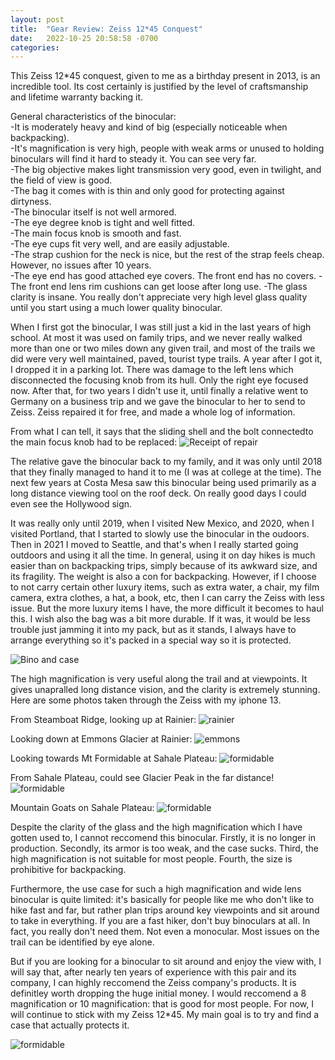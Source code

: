 ```yaml
---
layout: post
title:  "Gear Review: Zeiss 12*45 Conquest"
date:   2022-10-25 20:58:58 -0700
categories: 
---
```


This Zeiss 12*45 conquest, given to me as a birthday present in 2013, is an incredible tool. Its cost certainly is justified by the level of craftsmanship and lifetime warranty backing it. 

General characteristics of the binocular:  
-It is moderately heavy and kind of big (especially noticeable when backpacking).  
-It's magnification is very high, people with weak arms or unused to holding binoculars will find it hard to steady it. You can see very far.  
-The big objective makes light transmission very good, even in twilight, and the field of view is good.  
-The bag it comes with is thin and only good for protecting against dirtyness.  
-The binocular itself is not well armored.  
-The eye degree knob is tight and well fitted.  
-The main focus knob is smooth and fast.  
-The eye cups fit very well, and are easily adjustable.  
-The strap cushion for the neck is nice, but the rest of the strap feels cheap. However, no issues after 10 years.  
-The eye end has good attached eye covers. The front end has no covers. 
-The front end lens rim cushions can get loose after long use. 
-The glass clarity is insane. You really don't appreciate very high level glass quality until you start using a much lower quality binocular.

When I first got the binocular, I was still just a kid in the last years of high school. At most it was used on family trips, and we never really walked more than one or two miles down any given trail, and most of the trails we did were very well maintained, paved, tourist type trails. A year after I got it, I dropped it in a parking lot. There was damage to the left lens which disconnected the focusing knob from its hull. Only the right eye focused now. After that, for two years I didn't use it, until finally a relative went to Germany on a business trip and we gave the binocular to her to send to Zeiss. Zeiss repaired it for free, and made a whole log of information. 

From what I can tell, it says that the sliding shell and the bolt connectedto the main focus knob had to be replaced:
![Receipt of repair](/assets/zeiss2.jpeg)

The relative gave the binocular back to my family, and it was only until 2018 that they finally managed to hand it to me (I was at college at the time). The next few years at Costa Mesa saw this binocular being used primarily as a long distance viewing tool on the roof deck. On really good days I could even see the Hollywood sign. 

It was really only until 2019, when I visited New Mexico, and 2020, when I visited Portland, that I started to slowly use the binocular in the oudoors. Then in 2021 I moved to Seattle, and that's when I really started going outdoors and using it all the time. In general, using it on day hikes is much easier than on backpacking trips, simply because of its awkward size, and its fragility. The weight is also a con for backpacking. However, if I choose to not carry certain other luxury items, such as extra water, a chair, my film camera, extra clothes, a hat, a book, etc, then I can carry the Zeiss with less issue. But the more luxury items I have, the more difficult it becomes to haul this. I wish also the bag was a bit more durable. If it was, it would be less trouble just jamming it into my pack, but as it stands, I always have to arrange everything so it's packed in a special way so it is protected. 

![Bino and case](/assets/zeiss3.jpeg)

The high magnification is very useful along the trail and at viewpoints. It gives unapralled long distance vision, and the clarity is extremely stunning. Here are some photos taken through the Zeiss with my iphone 13. 

From Steamboat Ridge, looking up at Rainier:
![rainier](/assets/zeiss4.jpeg)

Looking down at Emmons Glacier at Rainier:
![emmons](/assets/zeiss5.jpeg)

Looking towards Mt Formidable at Sahale Plateau: 
![formidable](/assets/zeis6.jpeg)

From Sahale Plateau, could see Glacier Peak in the far distance!
![formidable](/assets/zeis7.jpeg)

Mountain Goats on Sahale Plateau:
![formidable](/assets/zeis8.jpeg)

Despite the clarity of the glass and the high magnification which I have gotten used to, I cannot reccomend this binocular. Firstly, it is no longer in production. Secondly, its armor is too weak, and the case sucks. Third, the high magnification is not suitable for most people. Fourth, the size is prohibitive for backpacking. 

Furthermore, the use case for such a high magnification and wide lens binocular is quite limited: it's basically for people like me who don't like to hike fast and far, but rather plan trips around key viewpoints and sit around to take in everything. If you are a fast hiker, don't buy binoculars at all. In fact, you really don't need them. Not even a monocular. Most issues on the trail can be identified by eye alone. 

But if you are looking for a binocular to sit around and enjoy the view with, I will say that, after nearly ten years of experience with this pair and its company, I can highly reccomend the Zeiss company's products. It is definitley worth dropping the huge initial money. I would reccomend a 8 magnification or 10 magnification: that is good for most people. For now, I will continue to stick with my Zeiss 12*45. My main goal is to try and find a case that actually protects it. 

![formidable](/assets/zeis3.jpeg)

